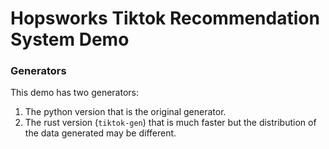 # Hopsworks Tiktok Recommendation System Demo

### Generators
This demo has two generators:
1. The python version that is the original generator.
2. The rust version (`tiktok-gen`) that is much faster but the distribution of
   the data generated may be different.
